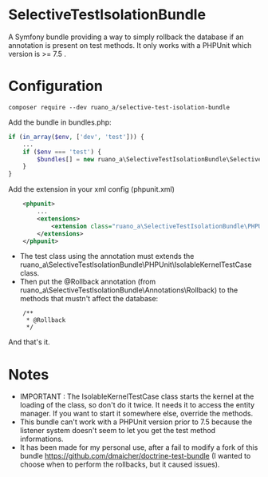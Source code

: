 # SelectiveTestIsolationBundle
A Symfony bundle providing a way to simply rollback the database if an annotation is present on test methods.
It only works with a PHPUnit which version is >= 7.5 .
# Configuration

~~~~
composer require --dev ruano_a/selective-test-isolation-bundle
~~~~

Add the bundle in bundles.php:

```php
if (in_array($env, ['dev', 'test'])) {
    ...
    if ($env === 'test') {
        $bundles[] = new ruano_a\SelectiveTestIsolationBundle\SelectiveTestIsolationBundle();
    }
}
```

Add the extension in your xml config (phpunit.xml)

```xml
    <phpunit>
        ...
        <extensions>
            <extension class="ruano_a\SelectiveTestIsolationBundle\PHPUnit\PHPUnitExtension" />
        </extensions>
    </phpunit>
```

* The test class using the annotation must extends the ruano_a\SelectiveTestIsolationBundle\PHPUnit\IsolableKernelTestCase class.
* Then put the @Rollback annotation (from ruano_a\SelectiveTestIsolationBundle\Annotations\Rollback) to the methods that mustn't affect the database:

```
    /**
     * @Rollback
     */
```

And that's it.

# Notes
* IMPORTANT : The IsolableKernelTestCase class starts the kernel at the loading of the class, so don't do it twice. It needs it to access the entity manager. If you want to start it somewhere else, override the methods.
* This bundle can't work with a PHPUnit version prior to 7.5 because the listener system doesn't seem to let you get
the test method informations.
* It has been made for my personal use, after a fail to modify a fork of this bundle https://github.com/dmaicher/doctrine-test-bundle (I wanted to choose when to perform the rollbacks, but it caused issues).
